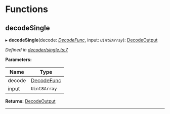 

# Functions

<a id="decodesingle"></a>

##  decodeSingle

▸ **decodeSingle**(decode: *[DecodeFunc](_decoder_types_.md#decodefunc)*, input: *`Uint8Array`*): [DecodeOutput](_decoder_types_.md#decodeoutput)

*Defined in [decoder/single.ts:7](https://github.com/polkadot-js/common/blob/0e30c48/packages/util-rlp/src/decoder/single.ts#L7)*

**Parameters:**

| Name | Type |
| ------ | ------ |
| decode | [DecodeFunc](_decoder_types_.md#decodefunc) |
| input | `Uint8Array` |

**Returns:** [DecodeOutput](_decoder_types_.md#decodeoutput)

___

